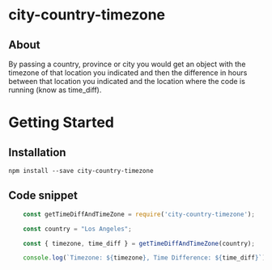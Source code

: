 # city-country-timezone

## About
By passing a country, province or city you would get an object with the timezone of that location you indicated and then the difference in hours between that location you indicated and the location where the code is running (know as time_diff).


# Getting Started

## Installation

`npm install --save city-country-timezone`

## Code snippet

```javascript
    const getTimeDiffAndTimeZone = require('city-country-timezone');

    const country = "Los Angeles";

    const { timezone, time_diff } = getTimeDiffAndTimeZone(country);

    console.log(`Timezone: ${timezone}, Time Difference: ${time_diff}`); // Timezone: America/Santiago, Time Difference: -5
```